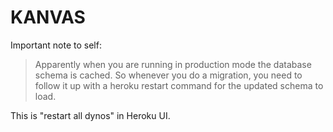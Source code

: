 # KANVAS

Important note to self: 

 > Apparently when you are running in production mode the database schema is cached. So whenever you do a migration, you need to follow it up with a heroku restart command for the updated schema to load.

 This is "restart all dynos" in Heroku UI.